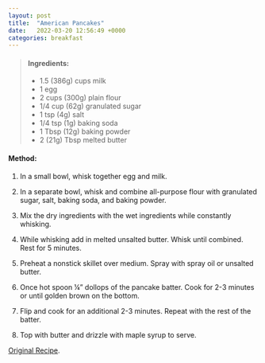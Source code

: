 ```yaml
---
layout: post
title:  "American Pancakes"
date:   2022-03-20 12:56:49 +0000
categories: breakfast
---
```

> #### Ingredients:
> 
> - 1.5 (386g) cups milk 
> - 1 egg 
> - 2 cups (300g) plain flour 
> - 1/4 cup (62g) granulated sugar 
> - 1 tsp (4g) salt 
> - 1/4 tsp (1g) baking soda 
> - 1 Tbsp (12g) baking powder 
> - 2 (21g) Tbsp melted butter

#### Method:

1. In a small bowl, whisk together egg and milk.

2. In a separate bowl, whisk and combine all-purpose flour with granulated sugar, salt, baking soda, and baking powder.

3. Mix the dry ingredients with the wet ingredients while constantly whisking. 

4. While whisking add in melted unsalted butter. Whisk until combined. Rest for 5 minutes.

5. Preheat a nonstick skillet over medium. Spray with spray oil or unsalted butter.

6. Once hot spoon ¼” dollops of the pancake batter. Cook for 2-3 minutes or until golden brown on the bottom. 

7. Flip and cook for an additional 2-3 minutes. Repeat with the rest of the batter. 

8. Top with butter and drizzle with maple syrup to serve. 

[Original Recipe][original-recipe].

[original-recipe]: https://www.joshuaweissman.com/post/pancakes